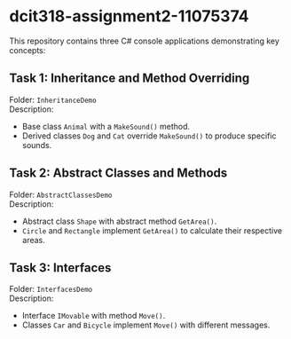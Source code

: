 # dcit318-assignment2-11075374

This repository contains three C# console applications demonstrating key concepts:

## Task 1: Inheritance and Method Overriding
Folder: `InheritanceDemo`  
Description:
- Base class `Animal` with a `MakeSound()` method.  
- Derived classes `Dog` and `Cat` override `MakeSound()` to produce specific sounds.  

##  Task 2: Abstract Classes and Methods
Folder: `AbstractClassesDemo`  
Description: 
- Abstract class `Shape` with abstract method `GetArea()`.  
- `Circle` and `Rectangle` implement `GetArea()` to calculate their respective areas.  

## Task 3: Interfaces
Folder: `InterfacesDemo`  
Description: 
- Interface `IMovable` with method `Move()`.  
- Classes `Car` and `Bicycle` implement `Move()` with different messages.  